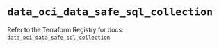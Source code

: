 # `data_oci_data_safe_sql_collection`

Refer to the Terraform Registry for docs: [`data_oci_data_safe_sql_collection`](https://registry.terraform.io/providers/oracle/oci/6.18.0/docs/data-sources/data_safe_sql_collection).
